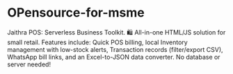 # OPensource-for-msme
 Jaithra POS: Serverless Business Toolkit. 🛍️ All-in-one HTML/JS solution for small retail. Features include: Quick POS billing, local Inventory management with low-stock alerts, Transaction records (filter/export CSV), WhatsApp bill links, and an Excel-to-JSON data converter. No database or server needed!
